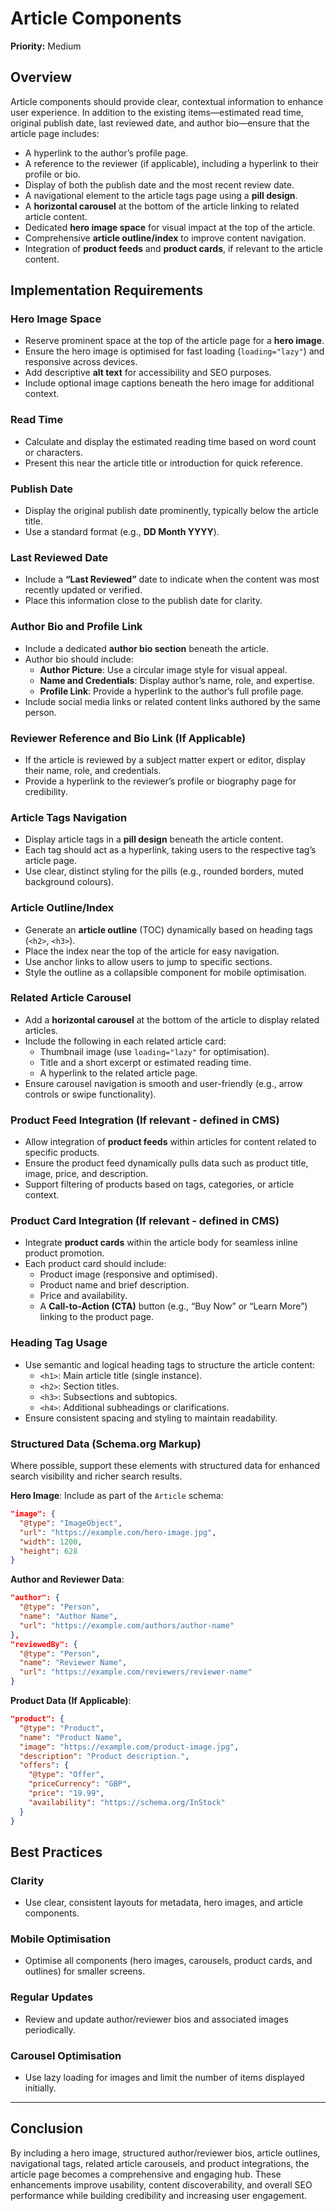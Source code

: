 # Article Components

**Priority:** Medium  

## Overview  
Article components should provide clear, contextual information to enhance user experience. In addition to the existing items—estimated read time, original publish date, last reviewed date, and author bio—ensure that the article page includes:  
- A hyperlink to the author’s profile page.  
- A reference to the reviewer (if applicable), including a hyperlink to their profile or bio.  
- Display of both the publish date and the most recent review date.  
- A navigational element to the article tags page using a **pill design**.  
- A **horizontal carousel** at the bottom of the article linking to related article content.  
- Dedicated **hero image space** for visual impact at the top of the article.  
- Comprehensive **article outline/index** to improve content navigation.  
- Integration of **product feeds** and **product cards**, if relevant to the article content.  

## Implementation Requirements  

### Hero Image Space  
- Reserve prominent space at the top of the article page for a **hero image**.  
- Ensure the hero image is optimised for fast loading (`loading="lazy"`) and responsive across devices.  
- Add descriptive **alt text** for accessibility and SEO purposes.  
- Include optional image captions beneath the hero image for additional context.  

### Read Time  
- Calculate and display the estimated reading time based on word count or characters.  
- Present this near the article title or introduction for quick reference.  

### Publish Date  
- Display the original publish date prominently, typically below the article title.  
- Use a standard format (e.g., **DD Month YYYY**).  

### Last Reviewed Date  
- Include a **“Last Reviewed”** date to indicate when the content was most recently updated or verified.  
- Place this information close to the publish date for clarity.  

### Author Bio and Profile Link  
- Include a dedicated **author bio section** beneath the article.  
- Author bio should include:  
  - **Author Picture**: Use a circular image style for visual appeal.  
  - **Name and Credentials**: Display author’s name, role, and expertise.  
  - **Profile Link**: Provide a hyperlink to the author’s full profile page.  
- Include social media links or related content links authored by the same person.  

### Reviewer Reference and Bio Link (If Applicable)  
- If the article is reviewed by a subject matter expert or editor, display their name, role, and credentials.  
- Provide a hyperlink to the reviewer’s profile or biography page for credibility.  

### Article Tags Navigation 
- Display article tags in a **pill design** beneath the article content.  
- Each tag should act as a hyperlink, taking users to the respective tag’s article page.  
- Use clear, distinct styling for the pills (e.g., rounded borders, muted background colours).  

### Article Outline/Index  
- Generate an **article outline** (TOC) dynamically based on heading tags (`<h2>`, `<h3>`).  
- Place the index near the top of the article for easy navigation.  
- Use anchor links to allow users to jump to specific sections.  
- Style the outline as a collapsible component for mobile optimisation.  

### Related Article Carousel  
- Add a **horizontal carousel** at the bottom of the article to display related articles.  
- Include the following in each related article card:  
  - Thumbnail image (use `loading="lazy"` for optimisation).  
  - Title and a short excerpt or estimated reading time.  
  - A hyperlink to the related article page.  
- Ensure carousel navigation is smooth and user-friendly (e.g., arrow controls or swipe functionality).  

### Product Feed Integration (If relevant - defined in CMS)  
- Allow integration of **product feeds** within articles for content related to specific products.  
- Ensure the product feed dynamically pulls data such as product title, image, price, and description.  
- Support filtering of products based on tags, categories, or article context.  

### Product Card Integration (If relevant - defined in CMS)
- Integrate **product cards** within the article body for seamless inline product promotion.  
- Each product card should include:  
  - Product image (responsive and optimised).  
  - Product name and brief description.  
  - Price and availability.  
  - A **Call-to-Action (CTA)** button (e.g., “Buy Now” or “Learn More”) linking to the product page.  

### Heading Tag Usage  
- Use semantic and logical heading tags to structure the article content:  
  - `<h1>`: Main article title (single instance).  
  - `<h2>`: Section titles.  
  - `<h3>`: Subsections and subtopics.  
  - `<h4>`: Additional subheadings or clarifications.  
- Ensure consistent spacing and styling to maintain readability.  

### Structured Data (Schema.org Markup)  
Where possible, support these elements with structured data for enhanced search visibility and richer search results.  

**Hero Image**: Include as part of the `Article` schema:  
```json
"image": {
  "@type": "ImageObject",
  "url": "https://example.com/hero-image.jpg",
  "width": 1200,
  "height": 628
}
```  

**Author and Reviewer Data**:  
```json
"author": {
  "@type": "Person",
  "name": "Author Name",
  "url": "https://example.com/authors/author-name"
},
"reviewedBy": {
  "@type": "Person",
  "name": "Reviewer Name",
  "url": "https://example.com/reviewers/reviewer-name"
}
```  

**Product Data (If Applicable)**:  
```json
"product": {
  "@type": "Product",
  "name": "Product Name",
  "image": "https://example.com/product-image.jpg",
  "description": "Product description.",
  "offers": {
    "@type": "Offer",
    "priceCurrency": "GBP",
    "price": "19.99",
    "availability": "https://schema.org/InStock"
  }
}

```  
## Best Practices  

### Clarity  
- Use clear, consistent layouts for metadata, hero images, and article components.  

### Mobile Optimisation  
- Optimise all components (hero images, carousels, product cards, and outlines) for smaller screens.  

### Regular Updates  
- Review and update author/reviewer bios and associated images periodically.  

### Carousel Optimisation  
- Use lazy loading for images and limit the number of items displayed initially.  

---

## Conclusion  
By including a hero image, structured author/reviewer bios, article outlines, navigational tags, related article carousels, and product integrations, the article page becomes a comprehensive and engaging hub. These enhancements improve usability, content discoverability, and overall SEO performance while building credibility and increasing user engagement.
